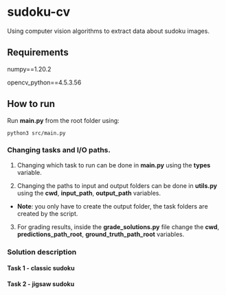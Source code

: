# sudoku-cv

Using computer vision algorithms to extract data about sudoku images.

## Requirements

numpy==1.20.2

opencv_python==4.5.3.56

## How to run

Run **main.py** from the root folder using:

`python3 src/main.py`

### Changing tasks and I/O paths.

1. Changing which task to run can be done in **main.py** using the **types** variable.

2. Changing the paths to input and output folders can be done in **utils.py** using the **cwd**, **input_path**, **output_path** variables.

-   **Note**: you only have to create the output folder, the task folders are created by the script.

3. For grading results, inside the **grade_solutions.py** file change the **cwd**, **predictions_path_root**, **ground_truth_path_root** variables.

### Solution description

#### Task 1 - classic sudoku

#### Task 2 - jigsaw sudoku
